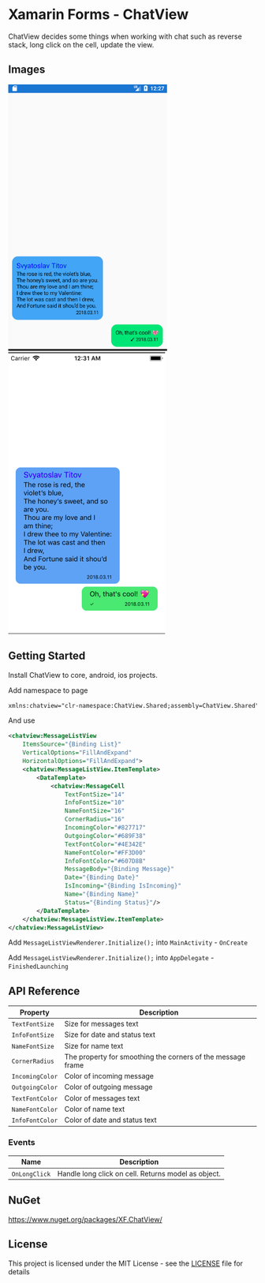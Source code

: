 # Xamarin Forms - ChatView

ChatView decides some things when working with chat such as reverse stack, long click on the cell, update the view.

## Images

![ScreenshotDroid](Screenshots/sample_android.png)![ScreenshotiOS](Screenshots/sample_ios.png)

## Getting Started

Install ChatView to core, android, ios projects.

Add namespace to page
```xml
xmlns:chatview="clr-namespace:ChatView.Shared;assembly=ChatView.Shared"
```
And use

```xml
<chatview:MessageListView 
    ItemsSource="{Binding List}"
    VerticalOptions="FillAndExpand"
    HorizontalOptions="FillAndExpand">
    <chatview:MessageListView.ItemTemplate>
        <DataTemplate>
            <chatview:MessageCell 
                TextFontSize="14"
                InfoFontSize="10"
                NameFontSize="16"
                CornerRadius="16"
                IncomingColor="#827717"
                OutgoingColor="#689F38"
                TextFontColor="#4E342E"
                NameFontColor="#FF3D00"
                InfoFontColor="#607D8B"
                MessageBody="{Binding Message}"
                Date="{Binding Date}"
                IsIncoming="{Binding IsIncoming}"
                Name="{Binding Name}"
                Status="{Binding Status}"/>
        </DataTemplate>
    </chatview:MessageListView.ItemTemplate>
</chatview:MessageListView>
```

Add `MessageListViewRenderer.Initialize();` into `MainActivity` - `OnCreate` 

Add `MessageListViewRenderer.Initialize();` into `AppDelegate` - `FinishedLaunching`

## API Reference

|Property | Description |
|---------|-------------|
|`TextFontSize`| Size for messages text|
|`InfoFontSize`| Size for date and status text|
|`NameFontSize`| Size for name text|
|`CornerRadius`| The property for smoothing the corners of the message frame|
|`IncomingColor`| Color of incoming message|
|`OutgoingColor`| Color of outgoing message|
|`TextFontColor`| Color of messages text|
|`NameFontColor`| Color of name text|
|`InfoFontColor`| Color of date and status text|

### Events

|Name| Description|
|---------|-------------|
|`OnLongClick`| Handle long click on cell. Returns model as object.  |

## NuGet

https://www.nuget.org/packages/XF.ChatView/

## License

This project is licensed under the MIT License - see the [LICENSE](LICENSE) file for details
